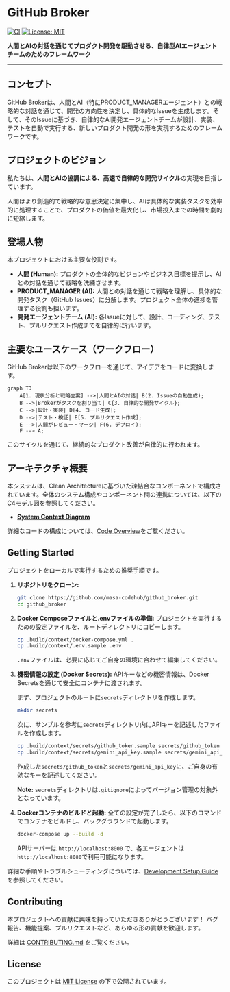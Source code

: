 # GitHub Broker

[![CI](https://github.com/masa-codehub/github_broker/actions/workflows/ci.yml/badge.svg)](https://github.com/masa-codehub/github_broker/actions/workflows/ci.yml)
[![License: MIT](https://img.shields.io/badge/License-MIT-yellow.svg)](https://opensource.org/licenses/MIT)

**人間とAIの対話を通じてプロダクト開発を駆動させる、自律型AIエージェントチームのためのフレームワーク**

---

## コンセプト

GitHub Brokerは、人間とAI（特にPRODUCT_MANAGERエージェント）との戦略的な対話を通じて、開発の方向性を決定し、具体的なIssueを生成します。そして、そのIssueに基づき、自律的なAI開発エージェントチームが設計、実装、テストを自動で実行する、新しいプロダクト開発の形を実現するためのフレームワークです。

## プロジェクトのビジョン

私たちは、**人間とAIの協調による、高速で自律的な開発サイクル**の実現を目指しています。

人間はより創造的で戦略的な意思決定に集中し、AIは具体的な実装タスクを効率的に処理することで、プロダクトの価値を最大化し、市場投入までの時間を劇的に短縮します。

## 登場人物

本プロジェクトにおける主要な役割です。

-   **人間 (Human):** プロダクトの全体的なビジョンやビジネス目標を提示し、AIとの対話を通じて戦略を洗練させます。
-   **PRODUCT_MANAGER (AI):** 人間との対話を通じて戦略を理解し、具体的な開発タスク（GitHub Issues）に分解します。プロジェクト全体の進捗を管理する役割も担います。
-   **開発エージェントチーム (AI):** 各Issueに対して、設計、コーディング、テスト、プルリクエスト作成までを自律的に行います。

## 主要なユースケース（ワークフロー）

GitHub Brokerは以下のワークフローを通じて、アイデアをコードに変換します。

```mermaid
graph TD
    A[1. 現状分析と戦略立案] -->|人間とAIの対話| B(2. Issueの自動生成);
    B -->|Brokerがタスクを割り当て| C{3. 自律的な開発サイクル};
    C -->|設計・実装| D[4. コード生成];
    D -->|テスト・検証| E[5. プルリクエスト作成];
    E -->|人間がレビュー・マージ| F(6. デプロイ);
    F --> A;
```

このサイクルを通じて、継続的なプロダクト改善が自律的に行われます。

## アーキテクチャ概要

本システムは、Clean Architectureに基づいた疎結合なコンポーネントで構成されています。全体のシステム構成やコンポーネント間の連携については、以下のC4モデル図を参照してください。

-   [**System Context Diagram**](./docs/architecture/system_context.md)

詳細なコードの構成については、[Code Overview](./docs/architecture/code-overview.md)をご覧ください。

## Getting Started

プロジェクトをローカルで実行するための推奨手順です。

1.  **リポジトリをクローン:**
    ```bash
    git clone https://github.com/masa-codehub/github_broker.git
    cd github_broker
    ```

2.  **Docker Composeファイルと.envファイルの準備:**
    プロジェクトを実行するための設定ファイルを、ルートディレクトリにコピーします。
    ```bash
    cp .build/context/docker-compose.yml .
    cp .build/context/.env.sample .env
    ```
    `.env`ファイルは、必要に応じてご自身の環境に合わせて編集してください。

3.  **機密情報の設定 (Docker Secrets):**
    APIキーなどの機密情報は、Docker Secretsを通じて安全にコンテナに渡されます。
    
    まず、プロジェクトのルートに`secrets`ディレクトリを作成します。
    ```bash
    mkdir secrets
    ```
    次に、サンプルを参考に`secrets`ディレクトリ内にAPIキーを記述したファイルを作成します。
    ```bash
    cp .build/context/secrets/github_token.sample secrets/github_token
    cp .build/context/secrets/gemini_api_key.sample secrets/gemini_api_key
    ```
    作成した`secrets/github_token`と`secrets/gemini_api_key`に、ご自身の有効なキーを記述してください。
    
    **Note:** `secrets`ディレクトリは`.gitignore`によってバージョン管理の対象外となっています。

4.  **Dockerコンテナのビルドと起動:**
    全ての設定が完了したら、以下のコマンドでコンテナをビルドし、バックグラウンドで起動します。
    ```bash
    docker-compose up --build -d
    ```
    APIサーバーは `http://localhost:8000` で、各エージェントは`http://localhost:8080`で利用可能になります。

詳細な手順やトラブルシューティングについては、[Development Setup Guide](./docs/guides/development-setup.md)を参照してください。

## Contributing

本プロジェクトへの貢献に興味を持っていただきありがとうございます！
バグ報告、機能提案、プルリクエストなど、あらゆる形の貢献を歓迎します。

詳細は [CONTRIBUTING.md](./CONTRIBUTING.md) をご覧ください。

## License

このプロジェクトは [MIT License](./LICENSE) の下で公開されています。
